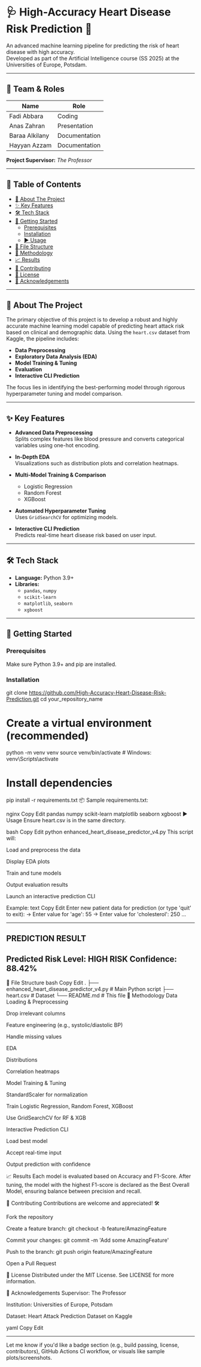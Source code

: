 # 🩺 High-Accuracy Heart Disease Risk Prediction 🤖

An advanced machine learning pipeline for predicting the risk of heart disease with high accuracy.  
Developed as part of the Artificial Intelligence course (SS 2025) at the Universities of Europe, Potsdam.

---

## 👥 Team & Roles

| Name            | Role          |
|-----------------|---------------|
| Fadi Abbara     | Coding        |
| Anas Zahran     | Presentation  | 
| Baraa Alkilany  | Documentation | 
| Hayyan Azzam    | Documentation | 

**Project Supervisor:** *The Professor*

---

## 📖 Table of Contents

- [🎯 About The Project](#-about-the-project)
- [✨ Key Features](#-key-features)
- [🛠️ Tech Stack](#️-tech-stack)
- [🚀 Getting Started](#-getting-started)
  - [Prerequisites](#prerequisites)
  - [Installation](#installation)
  - [▶️ Usage](#️-usage)
- [📂 File Structure](#-file-structure)
- [🔬 Methodology](#-methodology)
- [📈 Results](#-results)
- [🤝 Contributing](#-contributing)
- [📜 License](#-license)
- [🙏 Acknowledgements](#-acknowledgements)

---

## 🎯 About The Project

The primary objective of this project is to develop a robust and highly accurate machine learning model capable of predicting heart attack risk based on clinical and demographic data. Using the `heart.csv` dataset from Kaggle, the pipeline includes:

- **Data Preprocessing**
- **Exploratory Data Analysis (EDA)**
- **Model Training & Tuning**
- **Evaluation**
- **Interactive CLI Prediction**

The focus lies in identifying the best-performing model through rigorous hyperparameter tuning and model comparison.

---

## ✨ Key Features

- **Advanced Data Preprocessing**  
  Splits complex features like blood pressure and converts categorical variables using one-hot encoding.

- **In-Depth EDA**  
  Visualizations such as distribution plots and correlation heatmaps.

- **Multi-Model Training & Comparison**
  - Logistic Regression
  - Random Forest
  - XGBoost

- **Automated Hyperparameter Tuning**  
  Uses `GridSearchCV` for optimizing models.

- **Interactive CLI Prediction**  
  Predicts real-time heart disease risk based on user input.

---

## 🛠️ Tech Stack

- **Language:** Python 3.9+
- **Libraries:**
  - `pandas`, `numpy`
  - `scikit-learn`
  - `matplotlib`, `seaborn`
  - `xgboost`

---

## 🚀 Getting Started

### Prerequisites

Make sure Python 3.9+ and pip are installed.

### Installation


git clone https://github.com/High-Accuracy-Heart-Disease-Risk-Prediction.git
cd your_repository_name

# Create a virtual environment (recommended)
python -m venv venv
source venv/bin/activate  # Windows: venv\Scripts\activate

# Install dependencies
pip install -r requirements.txt
📦 Sample requirements.txt:

nginx
Copy
Edit
pandas
numpy
scikit-learn
matplotlib
seaborn
xgboost
▶️ Usage
Ensure heart.csv is in the same directory.

bash
Copy
Edit
python enhanced_heart_disease_predictor_v4.py
This script will:

Load and preprocess the data

Display EDA plots

Train and tune models

Output evaluation results

Launch an interactive prediction CLI

Example:
text
Copy
Edit
Enter new patient data for prediction (or type 'quit' to exit):
  -> Enter value for 'age': 55
  -> Enter value for 'cholesterol': 250
  ...

-------------------------
   PREDICTION RESULT
-------------------------
  Predicted Risk Level: HIGH RISK
  Confidence: 88.42%
-------------------------
📂 File Structure
bash
Copy
Edit
.
├── enhanced_heart_disease_predictor_v4.py  # Main Python script
├── heart.csv                               # Dataset
└── README.md                               # This file
🔬 Methodology
Data Loading & Preprocessing

Drop irrelevant columns

Feature engineering (e.g., systolic/diastolic BP)

Handle missing values

EDA

Distributions

Correlation heatmaps

Model Training & Tuning

StandardScaler for normalization

Train Logistic Regression, Random Forest, XGBoost

Use GridSearchCV for RF & XGB

Interactive Prediction CLI

Load best model

Accept real-time input

Output prediction with confidence

📈 Results
Each model is evaluated based on Accuracy and F1-Score.
After tuning, the model with the highest F1-score is declared as the Best Overall Model, ensuring balance between precision and recall.

🤝 Contributing
Contributions are welcome and appreciated! 🛠️

Fork the repository

Create a feature branch: git checkout -b feature/AmazingFeature

Commit your changes: git commit -m 'Add some AmazingFeature'

Push to the branch: git push origin feature/AmazingFeature

Open a Pull Request

📜 License
Distributed under the MIT License.
See LICENSE for more information.

🙏 Acknowledgements
Supervisor: The Professor

Institution: Universities of Europe, Potsdam

Dataset: Heart Attack Prediction Dataset on Kaggle

yaml
Copy
Edit

---

Let me know if you'd like a badge section (e.g., build passing, license, contributors), GitHub Actions CI workflow, or visuals like sample plots/screenshots.
